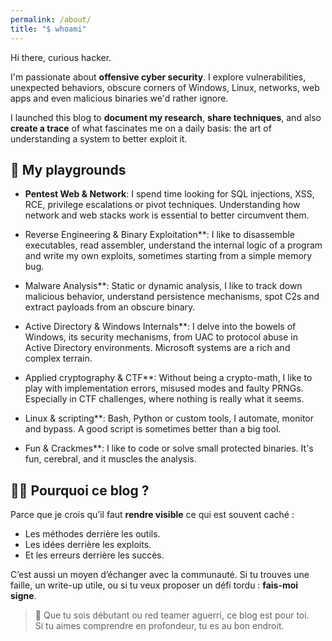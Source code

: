 ```yaml
---
permalink: /about/
title: "$ whoami"
---
```


Hi there, curious hacker.

I'm passionate about **offensive cyber security**. I explore vulnerabilities, unexpected behaviors, obscure corners of Windows, Linux, networks, web apps and even malicious binaries we'd rather ignore.

I launched this blog to **document my research**, **share techniques**, and also **create a trace** of what fascinates me on a daily basis: the art of understanding a system to better exploit it.

## 🎯 My playgrounds

- **Pentest Web & Network**: I spend time looking for SQL injections, XSS, RCE, privilege escalations or pivot techniques. Understanding how network and web stacks work is essential to better circumvent them.
  
- Reverse Engineering & Binary Exploitation**: I like to disassemble executables, read assembler, understand the internal logic of a program and write my own exploits, sometimes starting from a simple memory bug.

- Malware Analysis**: Static or dynamic analysis, I like to track down malicious behavior, understand persistence mechanisms, spot C2s and extract payloads from an obscure binary.

- Active Directory & Windows Internals**: I delve into the bowels of Windows, its security mechanisms, from UAC to protocol abuse in Active Directory environments. Microsoft systems are a rich and complex terrain.

- Applied cryptography & CTF**: Without being a crypto-math, I like to play with implementation errors, misused modes and faulty PRNGs. Especially in CTF challenges, where nothing is really what it seems.

- Linux & scripting**: Bash, Python or custom tools, I automate, monitor and bypass. A good script is sometimes better than a big tool.

- Fun & Crackmes**: I like to code or solve small protected binaries. It's fun, cerebral, and it muscles the analysis.

## 👨‍💻 Pourquoi ce blog ?

Parce que je crois qu’il faut **rendre visible** ce qui est souvent caché :

- Les méthodes derrière les outils.
- Les idées derrière les exploits.
- Et les erreurs derrière les succès.

C’est aussi un moyen d’échanger avec la communauté. Si tu trouves une faille, un write-up utile, ou si tu veux proposer un défi tordu : **fais-moi signe**.

> 💬 Que tu sois débutant ou red teamer aguerri, ce blog est pour toi.  
> Si tu aimes comprendre en profondeur, tu es au bon endroit.
